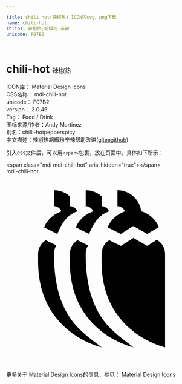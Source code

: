 ```yaml
---

title: chili hot(辣椒热) ICON转svg、png下载
name: chili-hot
zhTips: 辣椒热,胡椒粉,辛辣
unicode: F07B2

---
```


# chili-hot  <small style="font-size: 60%;font-weight: 100">辣椒热</small>


<div class="detail-page">
<p>
<span>
ICON库：
<span class="badge-secondary badge">Material Design Icons</span> 
</span>
<br/>
<span>
CSS名称：
<span class="badge-secondary badge">mdi-chili-hot</span> 
</span>
<br/>
<span>
unicode：
<span class="badge-secondary badge">F07B2</span> 
</span>
<br/>
<span>
version：
<span class="badge-secondary badge">2.0.46</span> 
</span>
<br/>
<span>Tag：
<span class="badge-light badge">Food / Drink</span>
</span>
<br/>
<span>图标来源/作者：<span class="badge-light badge">Andy Martinez</span></span> 
<br/>
<span>别名：<span class="badge-light badge">chilli-hot</span><span class="badge-light badge">pepper</span><span class="badge-light badge">spicy</span></span><br/><span class="zh-detail">中文描述：<span class="badge-primary badge">辣椒热</span><span class="badge-primary badge">胡椒粉</span><span class="badge-primary badge">辛辣</span><span class="help-link"><span>帮助改进</span>(<a href="https://gitee.com/liuwave/icon-helper/edit/master/json/material/chili-hot.json" target="_blank" rel="noopener noreferrer">gitee</a><a href="https://github.com/liuwave/icon-helper/edit/master/json/material/chili-hot.json" target="_blank" rel="noopener noreferrer">github</a></span>)</span><br/>
</p>
</div>
<div class="alert alert-dark">
  <i class="mdi mdi-chili-hot mdi-48px"></i>
  <i class="mdi mdi-chili-hot mdi-36px"></i>
  <i class="mdi mdi-chili-hot mdi-24px"></i>
  <i class="mdi mdi-chili-hot mdi-18px"></i>
</div>
<div>
  <p>引入css文件后，可以用<code>&lt;span&gt;</code>包裹，放在页面中。具体如下所示：    
  </p>
  <div class="alert alert-primary" style="font-size: 14px">
    &lt;span class="mdi mdi-chili-hot" aria-hidden="true"&gt;&lt;/span&gt;
    <copy-btn content='<span class="mdi mdi-chili-hot" aria-hidden="true"></span>'></copy-btn>
  </div>
  <div class="alert alert-secondary">
    <i class="mdi mdi-chili-hot"
    style="font-size: 24px"
    aria-hidden="true"></i> mdi-chili-hot
    <copy-btn content="mdi-chili-hot" btn-title="复制图标名称"></copy-btn>
  </div>
</div>
<div id="svg" class="svg-wrap">
<svg xmlns="http://www.w3.org/2000/svg" viewBox="0 0 24 24"><path d="M17.75,9L18.95,8.24C19.58,8.58 20,9.24 20,10V21.75C20,21.75 12,20 12,11V10C12,9.27 12.39,8.63 12.97,8.28L14.43,9L16,8L17.75,9M14,2C15.53,2 16.8,3.15 17,4.64C18,4.93 18.81,5.67 19.22,6.63L17.75,7.5L16,6.5L14.43,7.5L12.76,6.67C13.15,5.72 13.95,5 14.94,4.66C14.8,4.28 14.43,4 14,4V2M10,10C10,18 13.63,19.84 16,21.75C16,21.75 8,20 8,11V10C8,9.27 8.39,8.63 8.97,8.28L10.3,8.94C10.11,9.25 10,9.61 10,10M10.43,7.5L8.76,6.67C9.15,5.72 9.95,5 10.94,4.66C10.8,4.28 10.43,4 10,4V2C10.77,2 11.47,2.29 12,2.76V4C12.43,4 12.8,4.28 12.94,4.66C11.95,5 11.15,5.72 10.43,7.5M6,10C6,18 9.63,19.84 12,21.75C12,21.75 4,20 4,11V10C4,9.27 4.39,8.63 4.97,8.28L6.3,8.94C6.11,9.25 6,9.61 6,10M6.43,7.5L4.76,6.67C5.15,5.72 5.95,5 6.94,4.66C6.8,4.28 6.43,4 6,4V2C6.77,2 7.47,2.29 8,2.76V4C8.43,4 8.8,4.28 8.94,4.66C7.95,5 7.15,5.72 6.43,7.5Z" /></svg>
</div>
<detail full-name='mdi-chili-hot'></detail>
    
<div><p>更多关于 Material Design Icons的信息，参见：<a target="_blank" href="https://iconhelper.cn/material.html"> Material Design Icons</a>
</p></div>
